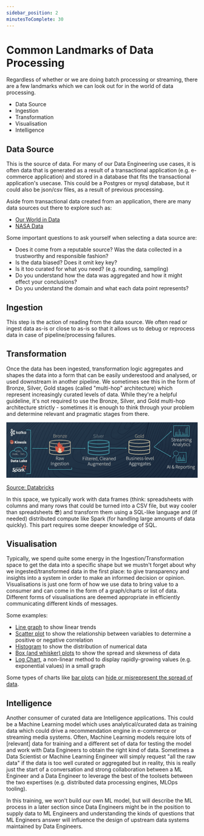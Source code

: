 ```yaml
---
sidebar_position: 2
minutesToComplete: 30
---
```


# Common Landmarks of Data Processing
Regardless of whether or we are doing batch processing or streaming, there are a few landmarks which we can look out for in the world of data processing. 
* Data Source
* Ingestion
* Transformation
* Visualisation
* Intelligence

## Data Source
This is the source of data. For many of our Data Engineering use cases, it is often data that is generated as a result of a transactional application (e.g. e-commerce application) and stored in a database that fits the transactional application's usecase. This could be a Postgres or mysql database, but it could also be json/csv files, as a result of previous processing.

Aside from transactional data created from an application, there are many data sources out there to explore such as: 
* [Our World in Data](https://github.com/owid)
* [NASA Data](https://data.nasa.gov/)

Some important questions to ask yourself when selecting a data source are:
* Does it come from a reputable source? Was the data collected in a trustworthy and responsible fashion?
* Is the data biased? Does it omit key key?
* Is it too curated for what you need? (e.g. rounding, sampling)
* Do you understand how the data was aggregated and how it might effect your conclusions?
* Do you understand the domain and what each data point represents?

## Ingestion
This step is the action of reading from the data source. We often read or ingest data as-is or close to as-is so that it allows us to debug or reprocess data in case of pipeline/processing failures.

## Transformation
Once the data has been ingested, transformation logic aggregates and shapes the data into a form that can be easily underestood and analysed, or used downstream in another pipeline. We sometimes see this in the form of Bronze, Silver, Gold stages (called "multi-hop" architecture) which represent increasingly curated levels of data. While they're a helpful guideline, it's not required to use the Bronze, Silver, and Gold multi-hop architecture strictly - sometimes it is enough to think through your problem and determine relevant and pragmatic stages from there.

<div style={{textAlign: 'center'}}>

![bronze-silver-gold.png](./assets/bronze-silver-gold.png)

[Source: Databricks](https://www.databricks.com/blog/2019/08/14/productionizing-machine-learning-with-delta-lake.html)

</div>

In this space, we typically work with data frames (think: spreadsheets with columns and many rows that could be turned into a CSV file, but way cooler than spreadsheets :sunglasses:) and transform them using a SQL-like language and (if needed) distributed compute like Spark (for handling large amounts of data quickly). This part requires some deeper knowledge of SQL.

## Visualisation
Typically, we spend quite some energy in the Ingestion/Transformation space to get the data into a specific shape but we mustn't forget about why we ingested/transformed data in the first place: to give transparency and insights into a system in order to make an informed decision or opinion. Visualisations is just one form of how we use data to bring value to a consumer and can come in the form of a graph/charts or list of data. Different forms of visualisations are deemed appropriate in efficiently communicating different kinds of messages.

Some examples:
* [Line graph](https://en.wikipedia.org/wiki/Line_chart) to show linear trends
* [Scatter plot](https://en.wikipedia.org/wiki/Scatter_plot) to show the relationship between variables to determine a positive or negative correlation
* [Histogram](https://en.wikipedia.org/wiki/Histogram) to show the distribution of numerical data
* [Box (and whisker) plots](https://en.wikipedia.org/wiki/Box_plot) to show the spread and skewness of data
* [Log Chart](https://en.wikipedia.org/wiki/Logarithmic_scale), a non-linear method to display rapidly-growing values (e.g. exponential values) in a small graph

Some types of charts like [bar plots](https://en.wikipedia.org/wiki/Bar_chart) can [hide or misrepresent the spread of data](https://www.kickstarter.com/projects/1474588473/barbarplots).

## Intelligence
Another consumer of curated data are Intelligence applications. This could be a Machine Learning model which uses analytical/curated data as training data which could drive a recommendation engine in e-commerce or streaming media systems. Often, Machine Learning models require lots of [relevant] data for training and a different set of data for testing the model and work with Data Engineers to obtain the right kind of data. Sometimes a Data Scientist or Machine Learning Engineer will simply request "all the raw data" if the data is too well curated or aggregated but in reality, this is really just the start of a conversation and strong collaboration between a ML Engineer and a Data Engineer to leverage the best of the toolsets between the two expertises (e.g. distributed data processing engines, MLOps tooling). 

In this training, we won't build our own ML model, but will describe the ML process in a later section since Data Engineers might be in the position to supply data to ML Engineers and understanding the kinds of questions that ML Engineers answer will influence the design of upstream data systems maintained by Data Engineers.


